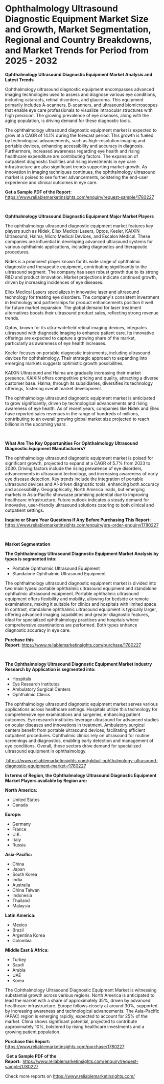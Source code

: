 <p><h1>Ophthalmology Ultrasound Diagnostic Equipment Market Size and Growth, Market Segmentation, Regional and Country Breakdowns, and Market Trends for Period from 2025 -  2032</h1></p><p><strong>Ophthalmology Ultrasound Diagnostic Equipment Market Analysis and Latest Trends</strong></p>
<p><p>Ophthalmology ultrasound diagnostic equipment encompasses advanced imaging technologies used to assess and diagnose various eye conditions, including cataracts, retinal disorders, and glaucoma. This equipment primarily includes A-scanners, B-scanners, and ultrasound biomicroscopes that enable eye care professionals to visualize intraocular structures with high precision. The growing prevalence of eye diseases, along with the aging population, is driving demand for these diagnostic tools.</p><p>The ophthalmology ultrasound diagnostic equipment market is expected to grow at a CAGR of 14.1% during the forecast period. This growth is fueled by technological advancements, such as high-resolution imaging and portable devices, enhancing accessibility and accuracy in diagnosis. Furthermore, increased awareness regarding eye health and rising healthcare expenditure are contributing factors. The expansion of outpatient diagnostic facilities and rising investments in eye care infrastructure are also significant trends supporting market growth. As innovation in imaging techniques continues, the ophthalmology ultrasound market is poised to see further advancements, bolstering the end-user experience and clinical outcomes in eye care.</p></p>
<p><strong>Get a Sample PDF of the Report:&nbsp;</strong> <a href="https://www.reliablemarketinsights.com/enquiry/request-sample/1780227?utm_campaign=3442&utm_medium=2&utm_source=Github&utm_content=ia&utm_term=25032025&utm_id=ophthalmology-ultrasound-diagnostic-equipment">https://www.reliablemarketinsights.com/enquiry/request-sample/1780227</a></p>
<p>&nbsp;</p>
<p><strong>Ophthalmology Ultrasound Diagnostic Equipment Major Market Players</strong></p>
<p><p>The ophthalmology ultrasound diagnostic equipment market features key players such as Nidek, Ellex Medical Lasers, Optos, Keeler, KAIXIN Ultrasound, Halma, Micro Medical Devices, and Escalon Medical. These companies are influential in developing advanced ultrasound systems for various ophthalmic applications, including diagnostics and therapeutic procedures.</p><p>Nidek is a prominent player known for its wide range of ophthalmic diagnostic and therapeutic equipment, contributing significantly to the ultrasound segment. The company has seen robust growth due to its strong R&D and product innovation. Market projections indicate continued growth, driven by increasing incidences of eye diseases.</p><p>Ellex Medical Lasers specializes in innovative laser and ultrasound technology for treating eye disorders. The company's consistent investment in technology and partnerships for product enhancements position it well for future market expansion. The global demand for laser treatment alternatives boosts their ultrasound product sales, reflecting strong revenue trends.</p><p>Optos, known for its ultra-widefield retinal imaging devices, integrates ultrasound with diagnostic imaging to enhance patient care. Its innovative offerings are expected to capture a growing share of the market, particularly as awareness of eye health increases.</p><p>Keeler focuses on portable diagnostic instruments, including ultrasound devices for ophthalmology. Their strategic approach to expanding into emerging markets suggests optimistic growth possibilities.</p><p>KAIXIN Ultrasound and Halma are gradually increasing their market presence. KAIXIN offers competitive pricing and quality, attracting a diverse customer base. Halma, through its subsidiaries, diversifies its technology offerings, fostering overall market development.</p><p>The ophthalmology ultrasound diagnostic equipment market is anticipated to grow significantly, driven by technological advancements and rising awareness of eye health. As of recent years, companies like Nidek and Ellex have reported sales revenues in the range of hundreds of millions, contributing to an overall growing global market size projected to reach billions in the upcoming years.</p></p>
<p>&nbsp;</p>
<p><strong>What Are The Key Opportunities For Ophthalmology Ultrasound Diagnostic Equipment Manufacturers?</strong></p>
<p><p>The ophthalmology ultrasound diagnostic equipment market is poised for significant growth, projected to expand at a CAGR of 5.7% from 2023 to 2030. Driving factors include the rising prevalence of eye disorders, advancements in ultrasound technology, and increasing awareness of early eye disease detection. Key trends include the integration of portable ultrasound devices and AI-driven diagnostic tools, enhancing both accuracy and accessibility. Geographically, North America leads, but emerging markets in Asia-Pacific showcase promising potential due to improving healthcare infrastructure. Future outlook indicates a steady demand for innovative, user-friendly ultrasound solutions catering to both clinical and outpatient settings.</p></p>
<p><strong>Inquire or Share Your Questions If Any Before Purchasing This Report:</strong> <a href="https://www.reliablemarketinsights.com/enquiry/pre-order-enquiry/1780227?utm_campaign=3442&utm_medium=2&utm_source=Github&utm_content=ia&utm_term=25032025&utm_id=ophthalmology-ultrasound-diagnostic-equipment">https://www.reliablemarketinsights.com/enquiry/pre-order-enquiry/1780227</a></p>
<p>&nbsp;</p>
<p><strong>Market Segmentation</strong></p>
<p><strong>The Ophthalmology Ultrasound Diagnostic Equipment Market Analysis by types is segmented into:</strong></p>
<p><ul><li>Portable Ophthalmic Ultrasound Equipment</li><li>Standalone Ophthalmic Ultrasound Equipment</li></ul></p>
<p><p>The ophthalmology ultrasound diagnostic equipment market is divided into two main types: portable ophthalmic ultrasound equipment and standalone ophthalmic ultrasound equipment. Portable ophthalmic ultrasound equipment offers flexibility and mobility, allowing for bedside or remote examinations, making it suitable for clinics and hospitals with limited space. In contrast, standalone ophthalmic ultrasound equipment is typically larger, offering advanced imaging capabilities and greater diagnostic features, ideal for specialized ophthalmology practices and hospitals where comprehensive examinations are performed. Both types enhance diagnostic accuracy in eye care.</p></p>
<p><strong>Purchase this Report:&nbsp;</strong><a href="https://www.reliablemarketinsights.com/purchase/1780227?utm_campaign=3442&utm_medium=2&utm_source=Github&utm_content=ia&utm_term=25032025&utm_id=ophthalmology-ultrasound-diagnostic-equipment">https://www.reliablemarketinsights.com/purchase/1780227</a></p>
<p>&nbsp;</p>
<p><strong>The Ophthalmology Ultrasound Diagnostic Equipment Market Industry Research by Application is segmented into:</strong></p>
<p><ul><li>Hospitals</li><li>Eye Research Institutes</li><li>Ambulatory Surgical Centers</li><li>Ophthalmic Clinics</li></ul></p>
<p><p>The ophthalmology ultrasound diagnostic equipment market serves various applications across healthcare settings. Hospitals utilize this technology for comprehensive eye examinations and surgeries, enhancing patient outcomes. Eye research institutes leverage ultrasound for advanced studies on ocular diseases and innovations in treatment. Ambulatory surgical centers benefit from portable ultrasound devices, facilitating efficient outpatient procedures. Ophthalmic clinics rely on ultrasound for routine screenings and diagnostics, enabling early detection and management of eye conditions. Overall, these sectors drive demand for specialized ultrasound equipment in ophthalmology.</p></p>
<p><a href="https://www.reliablemarketinsights.com/global-ophthalmology-ultrasound-diagnostic-equipment-market-r1780227?utm_campaign=3442&utm_medium=2&utm_source=Github&utm_content=ia&utm_term=25032025&utm_id=ophthalmology-ultrasound-diagnostic-equipment">&nbsp;https://www.reliablemarketinsights.com/global-ophthalmology-ultrasound-diagnostic-equipment-market-r1780227</a></p>
<p><strong>In terms of Region, the Ophthalmology Ultrasound Diagnostic Equipment Market Players available by Region are:</strong></p>
<p>
    <p> <strong> North America: </strong>
        <ul>
            <li>United States</li>
            <li>Canada</li>
        </ul>
        </p> 
    <p> <strong> Europe: </strong>
        <ul>
            <li>Germany</li>
            <li>France</li>
            <li>U.K.</li>
            <li>Italy</li>
            <li>Russia</li>
        </ul>
        </p> 
    <p> <strong> Asia-Pacific: </strong>
        <ul>
            <li>China</li>
            <li>Japan</li>
            <li>South Korea</li>
            <li>India</li>
            <li>Australia</li>
            <li>China Taiwan</li>
            <li>Indonesia</li>
            <li>Thailand</li>
            <li>Malaysia</li>
        </ul>
        </p> 
    <p> <strong> Latin America: </strong>
        <ul>
            <li>Mexico</li>
            <li>Brazil</li>
            <li>Argentina Korea</li>
            <li>Colombia</li>
        </ul>
        </p> 
    <p> <strong> Middle East & Africa: </strong>
        <ul>
            <li>Turkey</li>
            <li>Saudi</li>
            <li>Arabia</li>
            <li>UAE</li>
            <li>Korea</li>
        </ul>
    </p>
    </p>
<p><p>The Ophthalmology Ultrasound Diagnostic Equipment Market is witnessing substantial growth across various regions. North America is anticipated to lead the market with a share of approximately 35%, driven by advanced healthcare infrastructure. Europe follows closely at around 30%, supported by increasing awareness and technological advancements. The Asia-Pacific (APAC) region is emerging rapidly, expected to account for 25% of the market. China shows significant potential, projected to contribute approximately 10%, bolstered by rising healthcare investments and a growing patient population.</p></p>
<p><strong>Purchase this Report: </strong><a href="https://www.reliablemarketinsights.com/purchase/1780227?utm_campaign=3442&utm_medium=2&utm_source=Github&utm_content=ia&utm_term=25032025&utm_id=ophthalmology-ultrasound-diagnostic-equipment">https://www.reliablemarketinsights.com/purchase/1780227</a></p>
<p>&nbsp;<strong>Get a Sample PDF of the Report:&nbsp;&nbsp;</strong><a href="https://www.reliablemarketinsights.com/enquiry/request-sample/1780227?utm_campaign=3442&utm_medium=2&utm_source=Github&utm_content=ia&utm_term=25032025&utm_id=ophthalmology-ultrasound-diagnostic-equipment">https://www.reliablemarketinsights.com/enquiry/request-sample/1780227</a></p>
<p><strong></strong></p>
<p>Check more reports on <a href="https://www.reliablemarketinsights.com/?utm_campaign=3442&utm_medium=2&utm_source=Github&utm_content=ia&utm_term=25032025&utm_id=ophthalmology-ultrasound-diagnostic-equipment">https://www.reliablemarketinsights.com/</a></p>